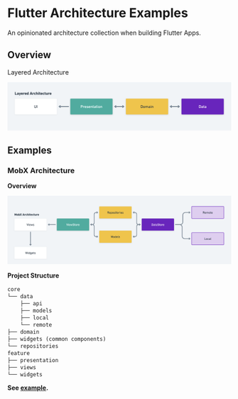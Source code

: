 # Flutter Architecture Examples

An opinionated architecture collection when building Flutter Apps.

## Overview

Layered Architecture

![layered](.github/images/layered.png)

## Examples

###  MobX Architecture
**Overview**

![mobx](.github/images/mobx.png)

**Project Structure**
```
core
└── data
    ├── api
    ├── models
    ├── local
    └── remote
├── domain
├── widgets (common components)
└── repositories
feature
├── presentation
├── views
└── widgets
```

**See [example](https://github.com/joshuadeguzman/flutter-architecture-examples/tree/main/mobx).**

